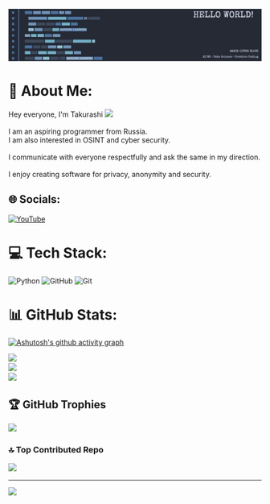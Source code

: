 [![GitHub ReadMe Header](https://github.com/MarieLynneBlock/MarieLynneBlock/blob/master/header/banner_code.gif)](https://github.com/MarieLynneBlock/animated-banner_github)

# 💫 About Me:
Hey everyone, I'm Takurashi <img src="https://media.giphy.com/media/hvRJCLFzcasrR4ia7z/giphy.gif" width="30px"><br>  <br>I am an aspiring programmer from Russia.<br>I am also interested in OSINT and cyber security.<br><br>I communicate with everyone respectfully and ask the same in my direction.<br><br>I enjoy creating software for privacy, anonymity and security.


## 🌐 Socials:
[![YouTube](https://img.shields.io/badge/YouTube-%23FF0000.svg?logo=YouTube&logoColor=white)](https://youtube.com/@takurashi) 

# 💻 Tech Stack:
![Python](https://img.shields.io/badge/python-3670A0?style=for-the-badge&logo=python&logoColor=ffdd54) ![GitHub](https://img.shields.io/badge/github-%23121011.svg?style=for-the-badge&logo=github&logoColor=white) ![Git](https://img.shields.io/badge/git-%23F05033.svg?style=for-the-badge&logo=git&logoColor=white)
# 📊 GitHub Stats:
[![Ashutosh's github activity graph](https://github-readme-activity-graph.vercel.app/graph?username=takurashi&bg_color=0c0e10&color=70a7ff&line=24a6d6&point=545455&area=true&hide_border=true)](https://github.com/ashutosh00710/github-readme-activity-graph)

![](https://github-readme-stats.vercel.app/api?username=takurashi&theme=react&hide_border=false&include_all_commits=false&count_private=false)<br/>
![](https://nirzak-streak-stats.vercel.app/?user=takurashi&theme=react&hide_border=false)<br/>
![](https://github-readme-stats.vercel.app/api/top-langs/?username=takurashi&theme=react&hide_border=false&include_all_commits=false&count_private=false&layout=compact)

## 🏆 GitHub Trophies
![](https://github-profile-trophy.vercel.app/?username=takurashi&theme=radical&no-frame=false&no-bg=false&margin-w=4)

### 🔝 Top Contributed Repo
![](https://github-contributor-stats.vercel.app/api?username=takurashi&limit=5&theme=react&combine_all_yearly_contributions=true)

---
[![](https://visitcount.itsvg.in/api?id=takurashi&icon=0&color=0)](https://visitcount.itsvg.in)

<!-- Proudly created with GPRM ( https://gprm.itsvg.in ) -->
